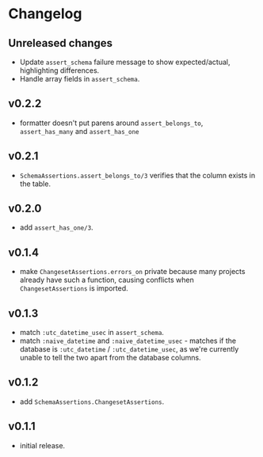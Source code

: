 # Changelog

## Unreleased changes

- Update `assert_schema` failure message to show expected/actual, highlighting differences.
- Handle array fields in `assert_schema`.

## v0.2.2

- formatter doesn't put parens around `assert_belongs_to`, `assert_has_many` and `assert_has_one`

## v0.2.1

- `SchemaAssertions.assert_belongs_to/3` verifies that the column exists in the table.

## v0.2.0

- add `assert_has_one/3`.

## v0.1.4

- make `ChangesetAssertions.errors_on` private because many projects already have such a function,
  causing conflicts when `ChangesetAssertions` is imported.
  
## v0.1.3

- match `:utc_datetime_usec` in `assert_schema`.
- match `:naive_datetime` and `:naive_datetime_usec` - matches if the database is
  `:utc_datetime` / `:utc_datetime_usec`, as we're currently unable to tell the two apart
  from the database columns.

## v0.1.2

- add `SchemaAssertions.ChangesetAssertions`.

## v0.1.1

- initial release.

